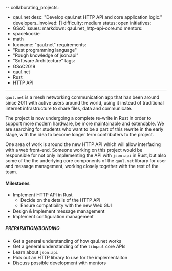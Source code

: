 --
collaborating_projects:
  - qaul.net
desc: "Develop qaul.net HTTP API and core application logic."
developers_involved: []
difficulty: medium
status: open
initiatives:
  - GSoC
issues:
markdown: qaul.net_http-api-core.md
mentors:
  - spacekookie
  - math
  - lux
name: "qaul.net"
requirements:
  - "Rust programming language"
  - "Rough knowledge of json:api"
  - "Software Architecture"
tags:
  - GSoC2019
  - qaul.net
  - Rust
  - HTTP API
---

`qaul.net` is a mesh networking communication app that has been around since 2011
with active users around the world, using it instead of traditional internet
infrastructure to share files, data and communicate.

The project is now undergoing a complete re-write in Rust in order to support
more modern hardware, be more maintainable and extendable.
We are searching for students who want to be a part of this rewrite in the
early stage, with the idea to become longer term contributers to the project.

One area of work is around the new HTTP API which will allow interfacing with
a web front-end.
Someone working on this project would be responsible for not only implementing
the API with `json:api` in Rust, but also some of the the underlying core components
of the `qaul.net` library for user and message management, working closely together
with the rest of the team.



#### Milestones

* Implement HTTP API in Rust
  * Decide on the details of the HTTP API
  * Ensure compatibility with the new Web GUI
* Design & Implement message management
* Implement configuration management


##### PREPARATION/BONDING

* Get a general understanding of how qaul.net works
* Get a general understanding of the `libqaul` core APIs
* Learn about `json:api`
* Pick out an HTTP library to use for the implementaiton
* Discuss possible development with mentors
